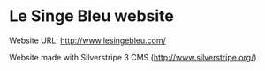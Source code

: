 Le Singe Bleu website
=====================

Website URL: http://www.lesingebleu.com/

Website made with Silverstripe 3 CMS (http://www.silverstripe.org/)